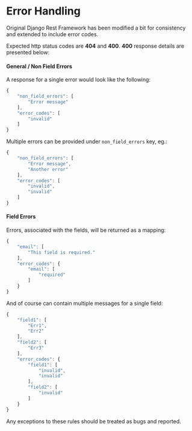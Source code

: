 # Error Handling

Original Django Rest Framework has been modified a bit for consistency and extended to include error codes.

Expected http status codes are **404** and **400**. **400** response details are presented below: 

#### General / Non Field Errors

A response for a single error would look like the following:

```javascript
{
    "non_field_errors": [
        "Error message"
    ],
    "error_codes": [
        "invalid"
    ]
}
```

Multiple errors can be provided under `non_field_errors` key, eg.:

```javascript
{
    "non_field_errors": [
        "Error message",
        "Another error"
    ],
    "error_codes": [
        "invalid",
        "invalid"
    ]
}
```

#### Field Errors

 Errors, associated with the fields, will be returned as a mapping:

```javascript
{
    "email": [
        "This field is required."
    ],
    "error_codes": {
        "email": [
            "required"
        ]
    }
}
```

 And of course can contain multiple messages for a single field:

```javascript
{
    "field1": [
        "Err1",
        "Err2"
    ],
    "field2": [
        "Err3"
    ],
    "error_codes": {
        "field1": [
            "invalid",
            "invalid"
        ],
        "field2": [
            "invalid"
        ]
    }
}
```

Any exceptions to these rules should be treated as bugs and reported.

